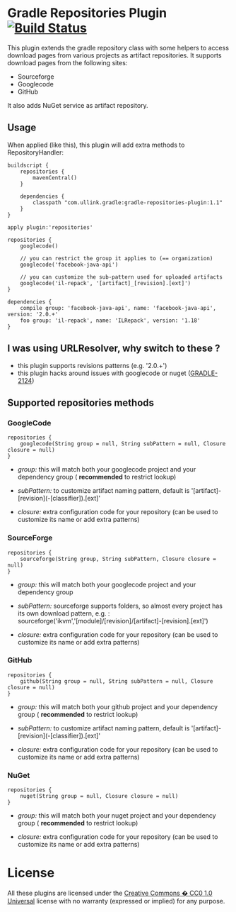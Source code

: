 # Gradle Repositories Plugin [![Build Status](https://buildhive.cloudbees.com/job/gluck/job/gradle-repositories-plugin/badge/icon)](https://buildhive.cloudbees.com/job/gluck/job/gradle-repositories-plugin/)

This plugin extends the gradle repository class with some helpers to access download pages from various projects as artifact repositories.
It supports download pages from the following sites:
- Sourceforge
- Googlecode
- GitHub

It also adds NuGet service as artifact repository.

## Usage

When applied (like this), this plugin will add extra methods to RepositoryHandler:

    buildscript {
        repositories {
            mavenCentral()
        }
    
        dependencies {
            classpath "com.ullink.gradle:gradle-repositories-plugin:1.1"
        }
    }
    
    apply plugin:'repositories'
    
    repositories {
        googlecode()
        
        // you can restrict the group it applies to (== organization)
        googlecode('facebook-java-api')
        
        // you can customize the sub-pattern used for uploaded artifacts
        googlecode('il-repack', '[artifact]_[revision].[ext]')
    }
    
    dependencies {
        compile group: 'facebook-java-api', name: 'facebook-java-api', version: '2.0.+'
        foo group: 'il-repack', name: 'ILRepack', version: '1.18'
    }

## I was using URLResolver, why switch to these ?

- this plugin supports revisions patterns (e.g. '2.0.+')
- this plugin hacks around issues with googlecode or nuget ([GRADLE-2124](http://issues.gradle.org/browse/GRADLE-2124))


## Supported repositories methods

### GoogleCode

    repositories {
        googlecode(String group = null, String subPattern = null, Closure closure = null)
    }
    
- *group:* this will match both your googlecode project and your dependency group ( **recommended** to restrict lookup)

- *subPattern:* to customize artifact naming pattern, default is '\[artifact]-\[revision](-\[classifier]).\[ext]'

- *closure:* extra configuration code for your repository (can be used to customize its name or add extra patterns)

### SourceForge

    repositories {
        sourceforge(String group, String subPattern, Closure closure = null)
    }
   
- *group:* this will match both your googlecode project and your dependency group

- *subPattern:* sourceforge supports folders, so almost every project has its own download pattern, e.g. :
    sourceforge('ikvm','[module]/[revision]/[artifact]-[revision].[ext]')

- *closure:* extra configuration code for your repository (can be used to customize its name or add extra patterns)
    
### GitHub
    
    repositories {
        github(String group = null, String subPattern = null, Closure closure = null)
    }
    
- *group:* this will match both your github project and your dependency group ( **recommended** to restrict lookup)

- *subPattern:* to customize artifact naming pattern, default is '\[artifact]-\[revision](-\[classifier]).\[ext]'

- *closure:* extra configuration code for your repository (can be used to customize its name or add extra patterns)

### NuGet
    
    repositories {
        nuget(String group = null, Closure closure = null)
    }

- *group:* this will match both your nuget project and your dependency group ( **recommended** to restrict lookup)

- *closure:* extra configuration code for your repository (can be used to customize its name or add extra patterns)


# License

All these plugins are licensed under the [Creative Commons � CC0 1.0 Universal](http://creativecommons.org/publicdomain/zero/1.0/) license with no warranty (expressed or implied) for any purpose.